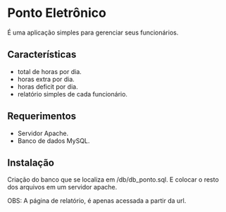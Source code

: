 Ponto Eletrônico
=====
É uma aplicação simples para gerenciar seus funcionários.

Características
---------------
- total de horas por dia.
- horas extra por dia.
- horas deficit por dia.
- relatório simples de cada funcionário.

Requerimentos
-------------
- Servidor Apache.
- Banco de dados MySQL.

Instalação
----------
Criação do banco que se localiza em /db/db_ponto.sql.
E colocar o resto dos arquivos em um servidor apache.

OBS: A página de relatório, é apenas acessada a partir da url. 
